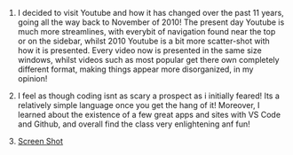 1. I decided to visit Youtube and how it has changed over the past 11 years, going all the way back to November of 2010! The present day Youtube is much more streamlines, with everybit of navigation found near the top or on the sidebar, whilst 2010 Youtube is a bit more scatter-shot with how it is presented. Every video now is presented in the same size windows, whilst videos such as most popular get there own completely different format, making things appear more disorganized, in my opinion!

2. I feel as though coding isnt as scary a prospect as i initially feared! Its a relatively simple language once you get the hang of it! Moreover, I learned about the existence of a few great apps and sites with VS Code and Github, and overall find the class very enlightening anf fun!

3. <a href="images/Screenshot 5.png">Screen Shot</a>
